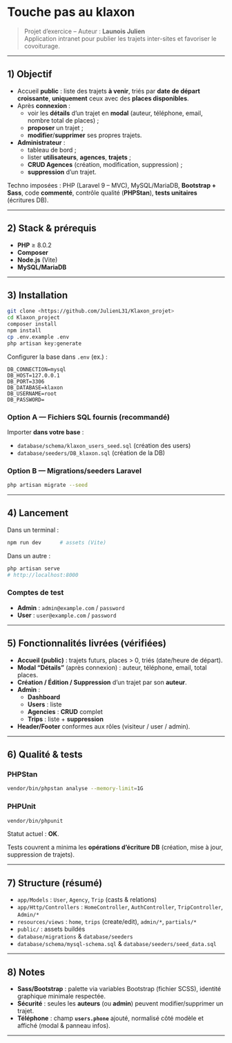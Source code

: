 # Touche pas au klaxon

> Projet d’exercice – Auteur : **Launois Julien**  
> Application intranet pour publier les trajets inter-sites et favoriser le covoiturage.

---

## 1) Objectif

- Accueil **public** : liste des trajets **à venir**, triés par **date de départ croissante**, **uniquement** ceux avec des **places disponibles**.  
- Après **connexion** :
  - voir les **détails** d’un trajet en **modal** (auteur, téléphone, email, nombre total de places) ;
  - **proposer** un trajet ;
  - **modifier**/**supprimer** ses propres trajets.
- **Administrateur** :
  - tableau de bord ;
  - lister **utilisateurs**, **agences**, **trajets** ;
  - **CRUD Agences** (création, modification, suppression) ;
  - **suppression** d’un trajet.

Techno imposées : PHP (Laravel 9 – MVC), MySQL/MariaDB, **Bootstrap + Sass**, code **commenté**, contrôle qualité (**PHPStan**), **tests unitaires** (écritures DB).

---

## 2) Stack & prérequis

- **PHP** ≥ 8.0.2  
- **Composer**  
- **Node.js** (Vite)  
- **MySQL/MariaDB**

---

## 3) Installation

```bash
git clone <https://github.com/JulienL31/Klaxon_projet>
cd Klaxon_project
composer install
npm install
cp .env.example .env
php artisan key:generate
```

Configurer la base dans `.env` (ex.) :
```
DB_CONNECTION=mysql
DB_HOST=127.0.0.1
DB_PORT=3306
DB_DATABASE=klaxon
DB_USERNAME=root
DB_PASSWORD=
```

### Option A — Fichiers SQL fournis (recommandé)
Importer **dans votre base** :
- `database/schema/klaxon_users_seed.sql` (création des users)
- `database/seeders/DB_klaxon.sql` (création de la DB)

### Option B — Migrations/seeders Laravel
```bash
php artisan migrate --seed
```

---

## 4) Lancement

Dans un terminal :
```bash
npm run dev      # assets (Vite)
```
Dans un autre :
```bash
php artisan serve
# http://localhost:8000
```

### Comptes de test
- **Admin** : `admin@example.com` / `password`  
- **User**  : `user@example.com`  / `password`

---

## 5) Fonctionnalités livrées (vérifiées)

- **Accueil (public)** : trajets futurs, places > 0, triés (date/heure de départ).  
- **Modal “Détails”** (après connexion) : auteur, téléphone, email, total places.  
- **Création / Édition / Suppression** d’un trajet par son **auteur**.  
- **Admin** :
  - **Dashboard**
  - **Users** : liste
  - **Agencies** : **CRUD** complet
  - **Trips** : liste + **suppression**
- **Header/Footer** conformes aux rôles (visiteur / user / admin).

---

## 6) Qualité & tests

### PHPStan
```bash
vendor/bin/phpstan analyse --memory-limit=1G
```

### PHPUnit
```bash
vendor/bin/phpunit
```
Statut actuel : **OK**.

Tests couvrent a minima les **opérations d’écriture DB** (création, mise à jour, suppression de trajets).

---

## 7) Structure (résumé)

- `app/Models` : `User`, `Agency`, `Trip` (casts & relations)  
- `app/Http/Controllers` : `HomeController`, `AuthController`, `TripController`, `Admin/*`  
- `resources/views` : `home`, `trips` (create/edit), `admin/*`, `partials/*`  
- `public/` : assets buildés  
- `database/migrations` & `database/seeders`  
- `database/schema/mysql-schema.sql` & `database/seeders/seed_data.sql`

---

## 8) Notes

- **Sass/Bootstrap** : palette via variables Bootstrap (fichier SCSS), identité graphique minimale respectée.  
- **Sécurité** : seules les **auteurs** (ou **admin**) peuvent modifier/supprimer un trajet.  
- **Téléphone** : champ **`users.phone`** ajouté, normalisé côté modèle et affiché (modal & panneau infos).

---